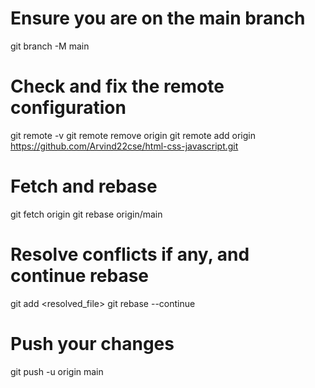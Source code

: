 # Ensure you are on the main branch
git branch -M main

# Check and fix the remote configuration
git remote -v
git remote remove origin
git remote add origin https://github.com/Arvind22cse/html-css-javascript.git

# Fetch and rebase
git fetch origin
git rebase origin/main

# Resolve conflicts if any, and continue rebase
git add <resolved_file>
git rebase --continue

# Push your changes
git push -u origin main
